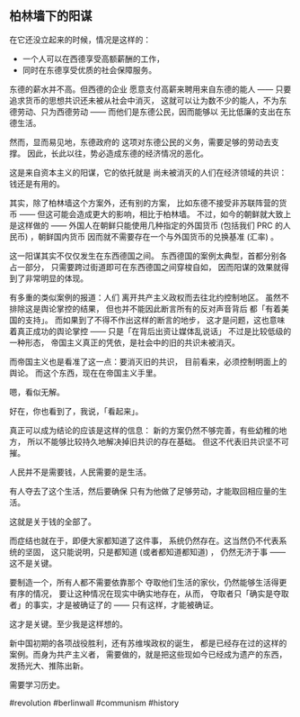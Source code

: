 
柏林墙下的阳谋
---------------

在它还没立起来的时候，情况是这样的：

- 一个人可以在西德享受高额薪酬的工作，
- 同时在东德享受优质的社会保障服务。

东德的薪水并不高。但西德的企业
愿意支付高薪来聘用来自东德的能人
 —— 只要追求货币的思想共识还未被从社会中消灭，
这就可以让为数不少的能人，不为东德劳动、只为西德劳动
 —— 而他们是东德公民，因而能够以
无比低廉的支出在东德生活。

然而，显而易见地，东德政府的
这项对东德公民的义务，需要足够的劳动去支撑。
因此，长此以往，势必造成东德的经济情况的恶化。

这是来自资本主义的阳谋，它的依托就是
尚未被消灭的人们在经济领域的共识：钱还是有用的。

其实，除了柏林墙这个方案外，还有别的方案，
比如东德不接受非苏联阵营的货币
 —— 但这可能会造成更大的影响，相比于柏林墙。
不过，如今的朝鲜就大致上是这样做的
 —— 外国人在朝鲜只能使用几种指定的外国货币
 (包括我们 PRC 的人民币) ，朝鲜国内货币
因而就不需要存在一个与外国货币的兑换基准 (汇率) 。

这一阳谋其实不仅仅发生在东西德国之间。
东西德国的案例太典型，首都分别各占一部分，
只需要跨过街道即可在东西德国之间穿梭自如，
因而阳谋的效果就得到了非常明显的体现。

有多重的类似案例的报道：人们
离开共产主义政权而去往北约控制地区。
虽然不排除这是舆论掌控的结果，
但也并不能因此断言所有的反对声音背后
都「有着美国的支持」。
而如果到了不得不作出这样的断言的地步，
这才是问题，这也意味着真正成功的舆论掌控
 —— 只是「在背后出资让媒体乱说话」
不过是比较低级的一种形态，
帝国主义真正的凭依，是社会中的旧的共识未被消灭。

而帝国主义也是看准了这一点：要消灭旧的共识，
目前看来，必须控制明面上的舆论。
而这个东西，现在在帝国主义手里。

嗯，看似无解。

好在，你也看到了，我说，「看起来」。

真正可以成为结论的应该是这样的信息：
新的方案仍然不够完善，有些幼稚的地方，
所以不能够比较持久地解决掉旧共识的存在基础。
但这不代表旧共识坚不可摧。

人民并不是需要钱，人民需要的是生活。

有人夺去了这个生活，然后要确保
只有为他做了足够劳动，才能取回相应量的生活。

这就是关于钱的全部了。

而症结也就在于，即便大家都知道了这件事，
系统仍然存在。这当然仍不代表系统的坚固，
这只能说明，只是都知道 (或者都知道都知道) ，
仍然无济于事 —— 这不是关键。

要制造一个，所有人都不需要依靠那个
夺取他们生活的家伙，仍然能够生活得更有序的情况，
要让这种情况在现实中确实地存在，从而，
夺取者只「确实是夺取者」的事实，才是被确证了的
 —— 只有这样，才能被确证。

这才是关键。至少我是这样想的。

新中国初期的各项战役胜利，还有苏维埃政权的诞生，
都是已经存在过的这样的案例。而身为共产主义者，
需要做的，就是把这些现如今已经成为遗产的东西，
发扬光大、推陈出新。

需要学习历史。

#revolution
#berlinwall
#communism
#history

